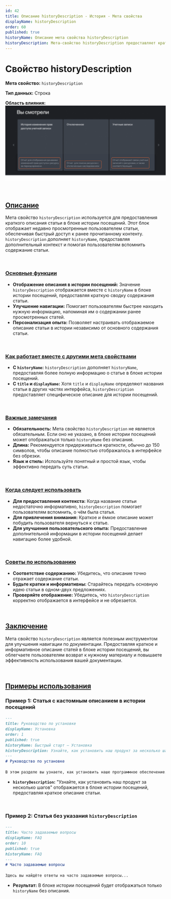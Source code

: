 ```yaml
---
id: 42
title: Описание historyDescription - История - Мета свойства
displayName: historyDescription
order: 60
published: true
historyName: Описание мета свойства historyDescription
historyDescription: Мета-свойство historyDescription предоставляет краткое описание статьи в истории посещений, улучшая навигацию и напоминая содержание.
---
```


# Свойство historyDescription

**Мета свойство:** `historyDescription`

**Тип данных:** Строка

**Область влияния:**
![Влияние cвойства](https://raw.githubusercontent.com/SolarSpaceTech/product-documentation-content/refs/heads/main/ru/documentation/markdown/images/history-description.png)

<br/>

## [Описание](description)

Мета свойство `historyDescription` используется для предоставления краткого описания статьи в блоке истории посещений. Этот блок отображает недавно
просмотренные пользователем статьи, обеспечивая быстрый доступ к ранее прочитанному контенту. `historyDescription` дополняет `historyName`,
предоставляя дополнительный контекст и помогая пользователям вспомнить содержание статьи.

<br/>

### [Основные функции](basic-functions)

- **Отображение описания в истории посещений:** Значение `historyDescription` отображается вместе с `historyName` в блоке истории посещений,
предоставляя краткую сводку содержания статьи.
- **Улучшение навигации:** Помогает пользователям быстрее находить нужную информацию, напоминая им о содержании ранее просмотренных статей.
- **Персонализация опыта:** Позволяет настраивать отображаемое описание статьи в истории независимо от основного содержания статьи.

<br/>

### [Как работает вместе с другими мета свойствами](with-other-properties)

- **С `historyName`:** `historyDescription` дополняет `historyName`, предоставляя более полную информацию о статье в блоке истории посещений.
- **С `title` и `displayName`:** Хотя `title` и `displayName` определяют названия статьи в других частях интерфейса,
`historyDescription` предоставляет специфическое описание для истории посещений.

<br/>

### [Важные замечания](notes)

- **Обязательность:** Мета свойство `historyDescription` не является обязательным. Если оно не указано, в блоке истории посещений может отображаться только `historyName` без описания.
- **Длина:** Рекомендуется придерживаться краткости, обычно до 150 символов, чтобы описание полностью отображалось в интерфейсе без обрезки.
- **Язык и стиль:** Используйте понятный и простой язык, чтобы эффективно передать суть статьи.

<br/>

### [Когда следует использовать](when-to-use)

- **Для предоставления контекста:** Когда название статьи недостаточно информативно, `historyDescription` помогает пользователям вспомнить, о чём была статья.
- **Для привлечения внимания:** Краткое и ёмкое описание может побудить пользователя вернуться к статье.
- **Для улучшения пользовательского опыта:** Предоставление дополнительной информации в истории посещений делает навигацию более удобной.

<br/>

### [Советы по использованию](advice)

- **Соответствие содержанию:** Убедитесь, что описание точно отражает содержание статьи.
- **Будьте кратки и информативны:** Старайтесь передать основную идею статьи в одном-двух предложениях.
- **Проверяйте отображение:** Убедитесь, что `historyDescription` корректно отображается в интерфейсе и не обрезается.

<br/>

## [Заключение](conclusion)

Мета свойство `historyDescription` является полезным инструментом для улучшения навигации по документации. Предоставляя краткое и информативное описание статей в блоке истории посещений, вы облегчаете пользователям возврат к нужному материалу и повышаете эффективность использования вашей документации.

<br/>

## [Примеры использования](examples)

### Пример 1: Статья с кастомным описанием в истории посещений

```md
---
title: Руководство по установке
displayName: Установка
order: 1
published: true
historyName: Быстрый старт — Установка
historyDescription: Узнайте, как установить наш продукт за несколько шагов
---
# Руководство по установке

В этом разделе вы узнаете, как установить наше программное обеспечение...
```

- **`historyDescription`:** "Узнайте, как установить наш продукт за несколько шагов" отображается в блоке истории посещений, предоставляя краткое описание статьи.

<br/>

### Пример 2: Статья без указания `historyDescription`

```md
---
title: Часто задаваемые вопросы
displayName: FAQ
order: 10
published: true
historyName: FAQ
---
# Часто задаваемые вопросы

Здесь вы найдёте ответы на часто задаваемые вопросы...
```

- **Результат:** В блоке истории посещений будет отображаться только `historyName` без описания.

